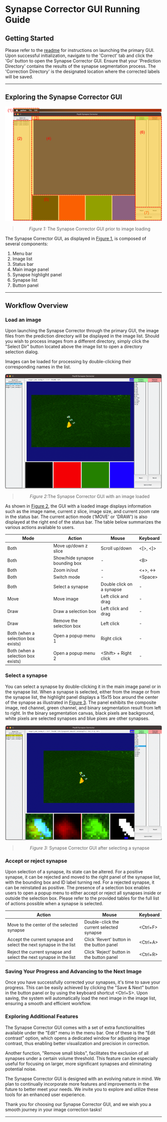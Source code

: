 # Synapse Corrector GUI Running Guide

## Getting Started
Please refer to the [readme](README.md) for instructions on launching the primary GUI. Upon successful initialization, navigate to the 'Correct' tab and click the 'Go' button to open the Synapse Corrector GUI. Ensure that your 'Prediction Directory' contains the results of the synapse segmentation process. The 'Correction Directory' is the designated location where the corrected labels will be saved.
***

## Exploring the Synapse Corrector GUI

<p id="figure1">

![Figure 1](./resources/running_guide/synapse_corrector_guide_figure1.png)
><p align="center"><i>Figure 1:</i> The Synapse Corrector GUI prior to image loading</p>

</p>

The Synapse Corrector GUI, as displayed in [Figure 1](#figure1), is composed of several components:
1. Menu bar
2. Image list
3. Status bar
4. Main image panel
5. Synapse highlight panel
6. Synapse list
7. Button panel

***

## Workflow Overview
### Load an image
Upon launching the Synapse Corrector through the primary GUI, the image files from the prediction directory will be displayed in the image list. Should you wish to process images from a different directory, simply click the "Select Dir" button located above the image list to open a directory selection dialog.

Images can be loaded for processing by double-clicking their corresponding names in the list.


<p id="figure2">

![Figure 2](./resources/running_guide/synapse_corrector_guide_figure2.png)
><p align="center"><i>Figure 2:</i>The Synapse Corrector GUI with an image loaded</p>

</p>

As shown in [Figure 2](#figure2), the GUI with a loaded image displays information such as the image name, current z slice, image size, and current zoom rate in the status bar. The current action mode ('MOVE' or 'DRAW') is also displayed at the right end of the status bar. The table below summarizes the various actions available to users.

| Mode | Action | Mouse | Keyboard |
| -----| ------ | ------ | --------- |
| Both | Move up/down z slice | Scroll up/down | <[>, <]> |
| Both | Show/hide synapse bounding box | - | \<B> |
| Both | Zoom in/out | - | <+>, <-> |
| Both | Switch mode | - | \<Space> |
| Both | Select a synapse | Double click on a synapse | - |
| Move | Move image | Left click and drag | - |
| Draw | Draw a selection box | Left click and drag | - |
| Draw | Remove the selection box | Left click | - |
| Both (when a selection box exists) | Open a popup menu 1 | Right click | - |
| Both (when a selection box exists) | Open a popup menu 2 | \<Shift> + Right click | - |

### Select a synapse
You can select a synapse by double-clicking it in the main image panel or in the synapse list. When a synapse is selected, either from the image or from the synapse list, the highlight panel displays a 15x15 box around the center of the synapse as illustrated in [Figure 3](#figure3). The panel exhibits the composite image, red channel, green channel, and binary segmentation result from left to right. In the binary segmentation canvas, black pixels are background, white pixels are selected synapses and blue pixes are other synapses.

<p id="figure3">

![Figure 3](./resources/running_guide/synapse_corrector_guide_figure3.png)
><p align="center"><i>Figure 3:</i> Synapse Corrector GUI after selecting a synapse</p>

</p>

### Accept or reject synapse

Upon selection of a synapse, its state can be altered. For a positive synapse, it can be rejected and moved to the right panel of the synapse list, with the bounding box and ID label turning red. For a rejected synapse, it can be reinstated as positive. The presence of a selection box enables users to open a popup menu to either accept or reject all synapses inside or outside the selection box. Please refer to the provided tables for the full list of actions possible when a synapse is selected. 

| Action | Mouse | Keyboard |
| ------ | ----- | -------- |
| Move to the center of the selected synapse | Double-click the current selected synapse | \<Ctrl+F> |
| Accept the current synapse and select the next synapse in the list | Click 'Revert' button in the button panel | \<Ctrl+A> |
| Reject the current synapse and select the next synapse in the list | Click 'Reject' button in the button panel | \<Ctrl+R> |

### Saving Your Progress and Advancing to the Next Image

Once you have successfully corrected your synapses, it's time to save your progress. This can be easily achieved by clicking the "Save & Next" button in the button panel or by using the keyboard shortcut <Ctrl+S>. Upon saving, the system will automatically load the next image in the image list, ensuring a smooth and efficient workflow.

### Exploring Additional Features
The Synapse Corrector GUI comes with a set of extra functionalities available under the "Edit" menu in the menu bar. One of these is the "Edit contrast" option, which opens a dedicated window for adjusting image contrast, thus enabling better visualization and precision in correction.

Another function, "Remove small blobs", facilitates the exclusion of all synapses under a certain volume threshold. This feature can be especially useful for focusing on larger, more significant synapses and eliminating potential noise.

The Synapse Corrector GUI is designed with an evolving nature in mind. We plan to continually incorporate more features and improvements in the future to better meet your needs. We invite you to explore and utilize these tools for an enhanced user experience.

Thank you for choosing our Synapse Corrector GUI, and we wish you a smooth journey in your image correction tasks!

***